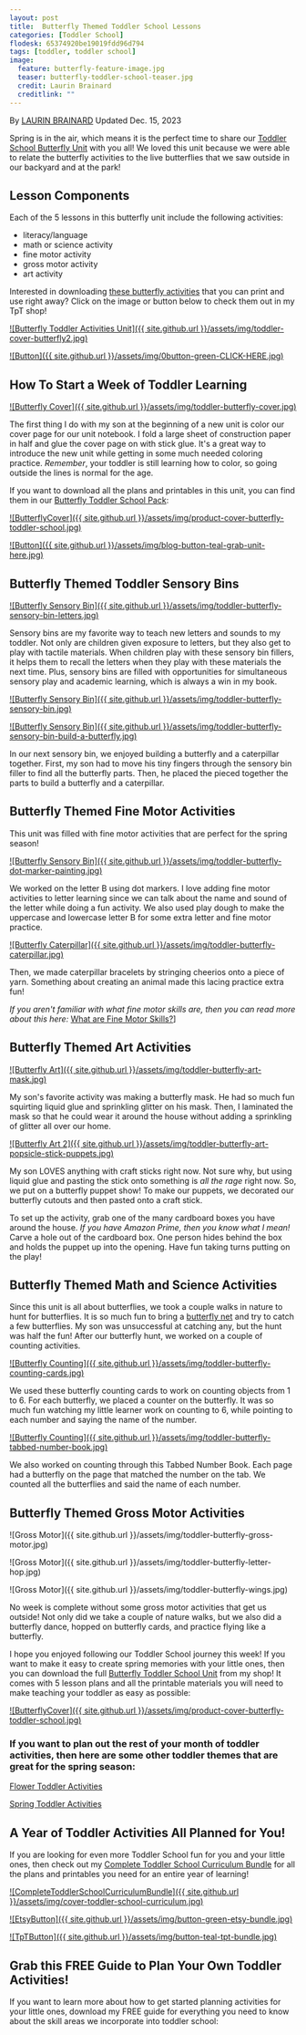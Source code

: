 ```yaml
---
layout: post
title:  Butterfly Themed Toddler School Lessons
categories: [Toddler School]
flodesk: 65374920be19019fdd96d794
tags: [toddler, toddler school]
image:
  feature: butterfly-feature-image.jpg
  teaser: butterfly-toddler-school-teaser.jpg
  credit: Laurin Brainard
  creditlink: ""
---
```

By [LAURIN BRAINARD](https://theprimarybrain.com/menu/about/) Updated Dec. 15, 2023

Spring is in the air, which means it is the perfect time to share our [Toddler School Butterfly Unit](https://www.teacherspayteachers.com/Product/Toddler-Lesson-Plans-Butterfly-Themed-Lessons-4130868?utm_source=PB%20Blog&utm_campaign=Butterfly%20Toddler%20School%20Post) with you all! We loved this unit because we were able to relate the butterfly activities to the live butterflies that we saw outside in our backyard and at the park!

## Lesson Components
Each of the 5 lessons in this butterfly unit include the following activities:
- literacy/language
- math or science activity
- fine motor activity
- gross motor activity
- art activity

Interested in downloading [these butterfly activities](https://www.teacherspayteachers.com/Product/Butterfly-Toddler-Activities-for-Spring-Preschool-Curriculum-and-Lesson-Plans-4130868?utm_source=PB%20Blog&utm_campaign=Butterfly%20Toddler%20Unit%20Cover) that you can print and use right away? Click on the image or button below to check them out in my TpT shop! 
 
[![Butterfly Toddler Activities Unit]({{ site.github.url }}/assets/img/toddler-cover-butterfly2.jpg)](https://www.teacherspayteachers.com/Product/Butterfly-Toddler-Activities-for-Spring-Preschool-Curriculum-and-Lesson-Plans-4130868?utm_source=PB%20Blog&utm_campaign=Butterfly%20Toddler%20Unit%20Cover)
 
[![Button]({{ site.github.url }}/assets/img/0button-green-CLICK-HERE.jpg)](https://www.teacherspayteachers.com/Product/Butterfly-Toddler-Activities-for-Spring-Preschool-Curriculum-and-Lesson-Plans-4130868?utm_source=PB%20Blog&utm_campaign=Butterfly%20Toddler%20Unit%20Cover)

## How To Start a Week of Toddler Learning
[![Butterfly Cover]({{ site.github.url }}/assets/img/toddler-butterfly-cover.jpg)](https://www.teacherspayteachers.com/Product/Toddler-Lesson-Plans-Butterfly-Themed-Lessons-4130868?utm_source=PB%20Blog&utm_campaign=Butterfly%20Toddler%20School%20Post)

The first thing I do with my son at the beginning of a new unit is color our cover page for our unit notebook. I fold a large sheet of construction paper in half and glue the cover page on with stick glue. It's a great way to introduce the new unit while getting in some much needed coloring practice. *Remember*, your toddler is still learning how to color, so going outside the lines is normal for the age.

If you want to download all the plans and printables in this unit, you can find them in our [Butterfly Toddler School Pack](https://www.teacherspayteachers.com/Product/Toddler-Lesson-Plans-Butterfly-Themed-Lessons-4130868?utm_source=PB%20Blog&utm_campaign=Butterfly%20Toddler%20School%20Post):

[![ButterflyCover]({{ site.github.url }}/assets/img/product-cover-butterfly-toddler-school.jpg)](https://www.teacherspayteachers.com/Product/Toddler-Lesson-Plans-Butterfly-Themed-Lessons-4130868?utm_source=PB%20Blog&utm_campaign=Butterfly%20Toddler%20School%20Post)

[![Button]({{ site.github.url }}/assets/img/blog-button-teal-grab-unit-here.jpg)](https://www.teacherspayteachers.com/Product/Toddler-Lesson-Plans-Butterfly-Themed-Lessons-4130868?utm_source=PB%20Blog&utm_campaign=Butterfly%20Toddler%20School%20Post)

## Butterfly Themed Toddler Sensory Bins

[![Butterfly Sensory Bin]({{ site.github.url }}/assets/img/toddler-butterfly-sensory-bin-letters.jpg)](https://www.teacherspayteachers.com/Product/Toddler-Lesson-Plans-Butterfly-Themed-Lessons-4130868?utm_source=PB%20Blog&utm_campaign=Butterfly%20Toddler%20School%20Post)

Sensory bins are my favorite way to teach new letters and sounds to my toddler. Not only are children given exposure to letters, but they also get to play with tactile materials. When children play with these sensory bin fillers, it helps them to recall the letters when they play with these materials the next time. Plus, sensory bins are filled with opportunities for simultaneous sensory play and academic learning, which is always a win in my book. 

[![Butterfly Sensory Bin]({{ site.github.url }}/assets/img/toddler-butterfly-sensory-bin.jpg)](https://www.teacherspayteachers.com/Product/Toddler-Lesson-Plans-Butterfly-Themed-Lessons-4130868?utm_source=PB%20Blog&utm_campaign=Butterfly%20Toddler%20School%20Post)

[![Butterfly Sensory Bin]({{ site.github.url }}/assets/img/toddler-butterfly-sensory-bin-build-a-butterfly.jpg)](https://www.teacherspayteachers.com/Product/Toddler-Lesson-Plans-Butterfly-Themed-Lessons-4130868?utm_source=PB%20Blog&utm_campaign=Butterfly%20Toddler%20School%20Post)

In our next sensory bin, we enjoyed building a butterfly and a caterpillar together. First, my son had to move his tiny fingers through the sensory bin filler to find all the butterfly parts. Then, he placed the pieced together the parts to build a butterfly and a caterpillar. 

## Butterfly Themed Fine Motor Activities
This unit was filled with fine motor activities that are perfect for the spring season! 

[![Butterfly Sensory Bin]({{ site.github.url }}/assets/img/toddler-butterfly-dot-marker-painting.jpg)](https://www.teacherspayteachers.com/Product/Toddler-Lesson-Plans-Butterfly-Themed-Lessons-4130868?utm_source=PB%20Blog&utm_campaign=Butterfly%20Toddler%20School%20Post)

We worked on the letter B using dot markers. I love adding fine motor activities to letter learning since we can talk about the name and sound of the letter while doing a fun activity. We also used play dough to make the uppercase and lowercase letter B for some extra letter and fine motor practice.

[![Butterfly Caterpillar]({{ site.github.url }}/assets/img/toddler-butterfly-caterpillar.jpg)](https://www.teacherspayteachers.com/Product/Toddler-Lesson-Plans-Butterfly-Themed-Lessons-4130868?utm_source=PB%20Blog&utm_campaign=Butterfly%20Toddler%20School%20Post)

Then, we made caterpillar bracelets by stringing cheerios onto a piece of yarn. Something about creating an animal made this lacing practice extra fun!

_If you aren't familiar with what fine motor skills are, then you can read more about this here:_ [What are Fine Motor Skills?](https://theprimarybrain.com/fine%20motor%20skills/2024/01/25/What-Are-Fine-Motor-Skills/)]

## Butterfly Themed Art Activities

[![Butterfly Art]({{ site.github.url }}/assets/img/toddler-butterfly-art-mask.jpg)](https://www.teacherspayteachers.com/Product/Toddler-Lesson-Plans-Butterfly-Themed-Lessons-4130868?utm_source=PB%20Blog&utm_campaign=Butterfly%20Toddler%20School%20Post)

My son's favorite activity was making a butterfly mask. He had so much fun squirting liquid glue and sprinkling glitter on his mask. Then, I laminated the mask so that he could wear it around the house without adding a sprinkling of glitter all over our home. 

[![Butterfly Art 2]({{ site.github.url }}/assets/img/toddler-butterfly-art-popsicle-stick-puppets.jpg)](https://www.teacherspayteachers.com/Product/Toddler-Lesson-Plans-Butterfly-Themed-Lessons-4130868?utm_source=PB%20Blog&utm_campaign=Butterfly%20Toddler%20School%20Post)

My son LOVES anything with craft sticks right now. Not sure why, but using liquid glue and pasting the stick onto something is *all the rage* right now. So, we put on a butterfly puppet show! To make our puppets, we decorated our butterfly cutouts and then pasted onto a craft stick. 

To set up the activity, grab one of the many cardboard boxes you have around the house. *If you have Amazon Prime, then you know what I mean!* Carve a hole out of the cardboard box. One person hides behind the box and holds the puppet up into the opening. Have fun taking turns putting on the play!

## Butterfly Themed Math and Science Activities

Since this unit is all about butterflies, we took a couple walks in nature to hunt for butterflies. It is so much fun to bring a [butterfly net](https://amzn.to/39r0xU3) and try to catch a few butterflies. My son was unsuccessful at catching any, but the hunt was half the fun! After our butterfly hunt, we worked on a couple of counting activities. 

[![Butterfly Counting]({{ site.github.url }}/assets/img/toddler-butterfly-counting-cards.jpg)](https://www.teacherspayteachers.com/Product/Toddler-Lesson-Plans-Butterfly-Themed-Lessons-4130868?utm_source=PB%20Blog&utm_campaign=Butterfly%20Toddler%20School%20Post)

We used these butterfly counting cards to work on counting objects from 1 to 6. For each butterfly, we placed a counter on the butterfly. It was so much fun watching my little learner work on counting to 6, while pointing to each number and saying the name of the number.

[![Butterfly Counting]({{ site.github.url }}/assets/img/toddler-butterfly-tabbed-number-book.jpg)](https://www.teacherspayteachers.com/Product/Toddler-Lesson-Plans-Butterfly-Themed-Lessons-4130868?utm_source=PB%20Blog&utm_campaign=Butterfly%20Toddler%20School%20Post)

We also worked on counting through this Tabbed Number Book. Each page had a butterfly on the page that matched the number on the tab. We counted all the butterflies and said the name of each number.

## Butterfly Themed Gross Motor Activities

![Gross Motor]({{ site.github.url }}/assets/img/toddler-butterfly-gross-motor.jpg)

![Gross Motor]({{ site.github.url }}/assets/img/toddler-butterfly-letter-hop.jpg)

![Gross Motor]({{ site.github.url }}/assets/img/toddler-butterfly-wings.jpg)

No week is complete without some gross motor activities that get us outside! Not only did we take a couple of nature walks, but we also did a butterfly dance, hopped on butterfly cards, and practice flying like a butterfly. 

I hope you enjoyed following our Toddler School journey this week! If you want to make it easy to create spring memories with your little ones, then you can download the full [Butterfly Toddler School Unit](https://www.teacherspayteachers.com/Product/Toddler-Lesson-Plans-Butterfly-Themed-Lessons-4130868?utm_source=PB%20Blog&utm_campaign=Butterfly%20Toddler%20School%20Post) from my shop! It comes with 5 lesson plans and all the printable materials you will need to make teaching your toddler as easy as possible:

[![ButterflyCover]({{ site.github.url }}/assets/img/product-cover-butterfly-toddler-school.jpg)](https://www.teacherspayteachers.com/Product/Toddler-Lesson-Plans-Butterfly-Themed-Lessons-4130868?utm_source=PB%20Blog&utm_campaign=Butterfly%20Toddler%20School%20Post)

### If you want to plan out the rest of your month of toddler activities, then here are some other toddler themes that are great for the spring season:

[Flower Toddler Activities](https://theprimarybrain.com/toddler%20school/2021/03/23/Toddler-Flower-Activities/)

[Spring Toddler Activities](https://theprimarybrain.com/toddler%20school/2022/03/28/Spring-Toddler-Activities/)

## A Year of Toddler Activities All Planned for You!

If you are looking for even more Toddler School fun for you and your little ones, then check out my [Complete Toddler School Curriculum Bundle](https://www.teacherspayteachers.com/Product/The-Complete-Toddler-School-Curriculum-Preschool-Activities-Lesson-Plans-9277137?st=d4f10691f6220ae963d64a0926662e73&utm_source=PB%20BLOG&utm_campaign=Complete%20Toddler%20Bundle%20TextLink) for all the plans and printables you need for an entire year of learning!

[![CompleteToddlerSchoolCurriculumBundle]({{ site.github.url }}/assets/img/cover-toddler-school-curriculum.jpg)](https://www.teacherspayteachers.com/Product/The-Complete-Toddler-School-Curriculum-Preschool-Activities-Lesson-Plans-9277137?st=d4f10691f6220ae963d64a0926662e73&utm_source=PB%20BLOG&utm_campaign=Complete%20Toddler%20Bundle%20Cover)

[![EtsyButton]({{ site.github.url }}/assets/img/button-green-etsy-bundle.jpg)](https://theprimarybrain.etsy.com/listing/1575955240)

[![TpTButton]({{ site.github.url }}/assets/img/button-teal-tpt-bundle.jpg)](https://www.teacherspayteachers.com/Product/The-Complete-Toddler-School-Curriculum-Preschool-Activities-Lesson-Plans-9277137?st=d4f10691f6220ae963d64a0926662e73&utm_source=PB%20BLOG&utm_campaign=Complete%20Toddler%20Bundle%20Button)

## Grab this FREE Guide to Plan Your Own Toddler Activities!

If you want to learn more about how to get started planning activities for your little ones, download my FREE guide for everything you need to know about the skill areas we incorporate into toddler school:

<div id="fd-form-65374920be19019fdd96d794"></div>
<script>
  window.fd('form', {
    formId: '65374920be19019fdd96d794',
    containerEl: '#fd-form-65374920be19019fdd96d794'
  });
</script>